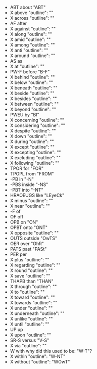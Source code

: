 - ABT about
 "ABT"
- X above
    "outline": ""
- X across
    "outline": ""
- AF after
- X against
    "outline": ""
- X along
    "outline": ""
- X amid
    "outline": ""
- X among
    "outline": ""
- X anti
    "outline": ""
- X around
    "outline": ""
- AS as
- X at
    "outline": ""
- PW-F before
"B-F"
- X behind
    "outline": ""
- X below
    "outline": ""
- X beneath
    "outline": ""
- X beside
    "outline": ""
- X besides
    "outline": ""
- X between
    "outline": ""
- X beyond
    "outline": ""
- PWEU by
"BI"
- X concerning
    "outline": ""
- X considering
    "outline": ""
- X despite
    "outline": ""
- X down
    "outline": ""
- X during
    "outline": ""
- X except
    "outline": ""
- X excepting
    "outline": ""
- X excluding
    "outline": ""
- X following
    "outline": ""
- TPOR for
"FOR"
- TPOPL from
"FROM"
- -PB in
"-N"
- -PBS inside
"-NS"
- -PBT into
"-NT"
- HRAOEUGS like
"LEyeCk"
- X minus
    "outline": ""
- X near
    "outline": ""
- -F of
- OF off
- OPB on
"ON"
- OPBT onto
"ONT"
- X opposite
    "outline": ""
- OUTS outside
"OwTS"
- OER over
"OhR"
- PATS past
"PASt"
- PER per
- X plus
    "outline": ""
- X regarding
    "outline": ""
- X round
    "outline": ""
- X save
    "outline": ""
- THAPB than
"THAN"
- X through
    "outline": ""
- X to
    "outline": ""
- X toward
    "outline": ""
- X towards
    "outline": ""
- X under
    "outline": ""
- X underneath
    "outline": ""
- X unlike
    "outline": ""
- X until
    "outline": ""
- UP up
- X upon
    "outline": ""
- SR-S versus
"V-S"
- X via
    "outline": ""
- W with
why did this used to be: "W-T"?
- X within
    "outline": "W-NT"
- X without
    "outline": "WOwT"

